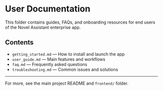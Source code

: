 # User Documentation

This folder contains guides, FAQs, and onboarding resources for end users of the Novel Assistant enterprise app.

## Contents

- `getting_started.md` — How to install and launch the app
- `user_guide.md` — Main features and workflows
- `faq.md` — Frequently asked questions
- `troubleshooting.md` — Common issues and solutions

---

For more, see the main project README and `frontend/` folder.
